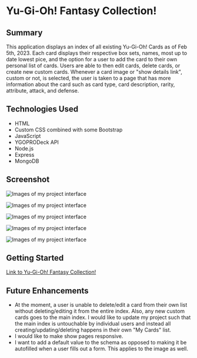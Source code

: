 # Yu-Gi-Oh! Fantasy Collection!

## Summary

This application displays an index of all existing Yu-Gi-Oh! Cards as of Feb 5th, 2023. Each card displays their respective box sets, names, most up to date lowest pice, and the option for a user to add the card to their own personal list of cards. Users are able to then edit cards, delete cards, or create new custom cards. Whenever a card image or "show details link", custom or not, is selected, the user is taken to a page that has more information about the card such as card type, card description, rarity, attribute, attack, and defense.

## Technologies Used

- HTML
- Custom CSS combined with some Bootstrap
- JavaScript
- YGOPRODeck API
- Node.js
- Express
- MongoDB

## Screenshot

![Images of my project interface](https://res.cloudinary.com/dajbkbomv/image/upload/v1675635271/Github%20readme%20images/Screenshot_2023-02-05_at_4.51.36_PM_qdau71.png)

![Images of my project interface](https://res.cloudinary.com/dajbkbomv/image/upload/v1675635274/Github%20readme%20images/Screenshot_2023-02-05_at_4.50.18_PM_dhvigx.png)

![Images of my project interface](https://res.cloudinary.com/dajbkbomv/image/upload/v1675635273/Github%20readme%20images/Screenshot_2023-02-05_at_4.50.29_PM_mgitgl.png)

![Images of my project interface](https://res.cloudinary.com/dajbkbomv/image/upload/v1675635273/Github%20readme%20images/Screenshot_2023-02-05_at_4.50.45_PM_sumuga.png)

![Images of my project interface](https://res.cloudinary.com/dajbkbomv/image/upload/v1675635271/Github%20readme%20images/Screenshot_2023-02-05_at_4.50.35_PM_lhmkjj.png)

## Getting Started

[Link to Yu-Gi-Oh! Fantasy Collection!](https://yugioh-fantasy-collection.herokuapp.com/yugioh)

## Future Enhancements

- At the moment, a user is unable to delete/edit a card from their own list without deleting/editing it from the entire index. Also, any new custom cards goes to the main index. I would like to update my project such that the main index is untouchable by individual users and instead all creating/updating/deleting happens in their own "My Cards" list.
- I would like to make show pages responsive.
- I want to add a default value to the schema as opposed to making it be autofilled when a user fills out a form. This applies to the image as well.
